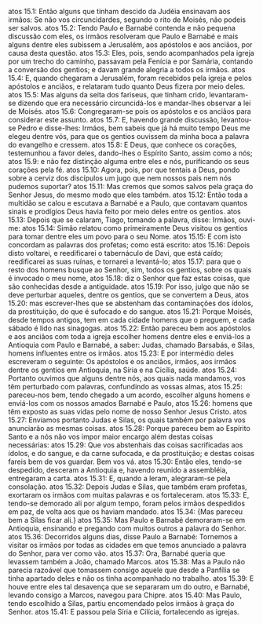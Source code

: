atos 15.1: Então alguns que tinham descido da Judéia ensinavam aos irmãos: Se não vos circuncidardes, segundo o rito de Moisés, não podeis ser salvos.
atos 15.2: Tendo Paulo e Barnabé contenda e não pequena discussão com eles, os irmãos resolveram que Paulo e Barnabé e mais alguns dentre eles subissem a Jerusalém, aos apóstolos e aos anciãos, por causa desta questão.
atos 15.3: Eles, pois, sendo acompanhados pela igreja por um trecho do caminho, passavam pela Fenícia e por Samária, contando a conversão dos gentios; e davam grande alegria a todos os irmãos.
atos 15.4: E, quando chegaram a Jerusalém, foram recebidos pela igreja e pelos apóstolos e anciãos, e relataram tudo quanto Deus fizera por meio deles.
atos 15.5: Mas alguns da seita dos fariseus, que tinham crido, levantaram-se dizendo que era necessário circuncidá-los e mandar-lhes observar a lei de Moisés.
atos 15.6: Congregaram-se pois os apóstolos e os anciãos para considerar este assunto.
atos 15.7: E, havendo grande discussão, levantou-se Pedro e disse-lhes: Irmãos, bem sabeis que já há muito tempo Deus me elegeu dentre vós, para que os gentios ouvissem da minha boca a palavra do evangelho e cressem.
atos 15.8: E Deus, que conhece os corações, testemunhou a favor deles, dando-lhes o Espírito Santo, assim como a nós;
atos 15.9: e não fez distinção alguma entre eles e nós, purificando os seus corações pela fé.
atos 15.10: Agora, pois, por que tentais a Deus, pondo sobre a cerviz dos discípulos um jugo que nem nossos pais nem nós pudemos suportar?
atos 15.11: Mas cremos que somos salvos pela graça do Senhor Jesus, do mesmo modo que eles também.
atos 15.12: Então toda a multidão se calou e escutava a Barnabé e a Paulo, que contavam quantos sinais e prodígios Deus havia feito por meio deles entre os gentios.
atos 15.13: Depois que se calaram, Tiago, tomando a palavra, disse: Irmãos, ouvi-me:
atos 15.14: Simão relatou como primeiramente Deus visitou os gentios para tomar dentre eles um povo para o seu Nome.
atos 15.15: E com isto concordam as palavras dos profetas; como está escrito:
atos 15.16: Depois disto voltarei, e reedificarei o tabernáculo de Davi, que está caído; reedificarei as suas ruínas, e tornarei a levantá-lo;
atos 15.17: para que o resto dos homens busque ao Senhor, sim, todos os gentios, sobre os quais é invocado o meu nome,
atos 15.18: diz o Senhor que faz estas coisas, que são conhecidas desde a antiguidade.
atos 15.19: Por isso, julgo que não se deve perturbar aqueles, dentre os gentios, que se convertem a Deus,
atos 15.20: mas escrever-lhes que se abstenham das contaminações dos ídolos, da prostituição, do que é sufocado e do sangue.
atos 15.21: Porque Moisés, desde tempos antigos, tem em cada cidade homens que o preguem, e cada sábado é lido nas sinagogas.
atos 15.22: Então pareceu bem aos apóstolos e aos anciãos com toda a igreja escolher homens dentre eles e enviá-los a Antioquia com Paulo e Barnabé, a saber: Judas, chamado Barsabás, e Silas, homens influentes entre os irmãos.
atos 15.23: E por intermédio deles escreveram o seguinte: Os apóstolos e os anciãos, irmãos, aos irmãos dentre os gentios em Antioquia, na Síria e na Cicília, saúde.
atos 15.24: Portanto ouvimos que alguns dentre nós, aos quais nada mandamos, vos têm perturbado com palavras, confundindo as vossas almas,
atos 15.25: pareceu-nos bem, tendo chegado a um acordo, escolher alguns homens e enviá-los com os nossos amados Barnabé e Paulo,
atos 15.26: homens que têm exposto as suas vidas pelo nome de nosso Senhor Jesus Cristo.
atos 15.27: Enviamos portanto Judas e Silas, os quais também por palavra vos anunciarão as mesmas coisas.
atos 15.28: Porque pareceu bem ao Espírito Santo e a nós não vos impor maior encargo além destas coisas necessárias:
atos 15.29: Que vos abstenhais das coisas sacrificadas aos ídolos, e do sangue, e da carne sufocada, e da prostituição; e destas coisas fareis bem de vos guardar. Bem vos vá.
atos 15.30: Então eles, tendo-se despedido, desceram a Antioquia e, havendo reunido a assembléia, entregaram a carta.
atos 15.31: E, quando a leram, alegraram-se pela consolação.
atos 15.32: Depois Judas e Silas, que também eram profetas, exortaram os irmãos com muitas palavras e os fortaleceram.
atos 15.33: E, tendo-se demorado ali por algum tempo, foram pelos irmãos despedidos em paz, de volta aos que os haviam mandado.
atos 15.34: {Mas pareceu bem a Silas ficar ali.}
atos 15.35: Mas Paulo e Barnabé demoraram-se em Antioquia, ensinando e pregando com muitos outros a palavra do Senhor.
atos 15.36: Decorridos alguns dias, disse Paulo a Barnabé: Tornemos a visitar os irmãos por todas as cidades em que temos anunciado a palavra do Senhor, para ver como vão.
atos 15.37: Ora, Barnabé queria que levassem também a João, chamado Marcos.
atos 15.38: Mas a Paulo não parecia razoável que tomassem consigo aquele que desde a Panfília se tinha apartado deles e não os tinha acompanhado no trabalho.
atos 15.39: E houve entre eles tal desavença que se separaram um do outro, e Barnabé, levando consigo a Marcos, navegou para Chipre.
atos 15.40: Mas Paulo, tendo escolhido a Silas, partiu encomendado pelos irmãos à graça do Senhor.
atos 15.41: E passou pela Síria e Cilícia, fortalecendo as igrejas.
